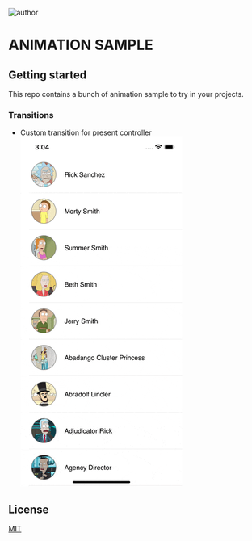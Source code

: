 ![author](https://img.shields.io/badge/author-fernando%20salom-red)

# ANIMATION SAMPLE

## Getting started

This repo contains a bunch of animation sample to try in your projects.

### Transitions
- Custom transition for present controller
![video](README/transition-1.gif)

## License
[MIT](https://choosealicense.com/licenses/mit/)